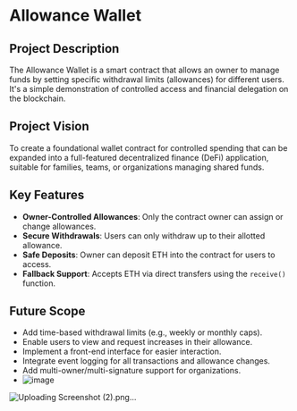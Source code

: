 
# Allowance Wallet

## Project Description
The Allowance Wallet is a smart contract that allows an owner to manage funds by setting specific withdrawal limits (allowances) for different users. It's a simple demonstration of controlled access and financial delegation on the blockchain.

## Project Vision
To create a foundational wallet contract for controlled spending that can be expanded into a full-featured decentralized finance (DeFi) application, suitable for families, teams, or organizations managing shared funds.

## Key Features
- **Owner-Controlled Allowances**: Only the contract owner can assign or change allowances.
- **Secure Withdrawals**: Users can only withdraw up to their allotted allowance.
- **Safe Deposits**: Owner can deposit ETH into the contract for users to access.
- **Fallback Support**: Accepts ETH via direct transfers using the `receive()` function.

## Future Scope
- Add time-based withdrawal limits (e.g., weekly or monthly caps).
- Enable users to view and request increases in their allowance.
- Implement a front-end interface for easier interaction.
- Integrate event logging for all transactions and allowance changes.
- Add multi-owner/multi-signature support for organizations.
- ![image](https://github.com/user-attachments/assets/cc0ebf6c-1799-4a79-b334-d7a4da5eda49)


![Uploading Screenshot (2).png…]()
